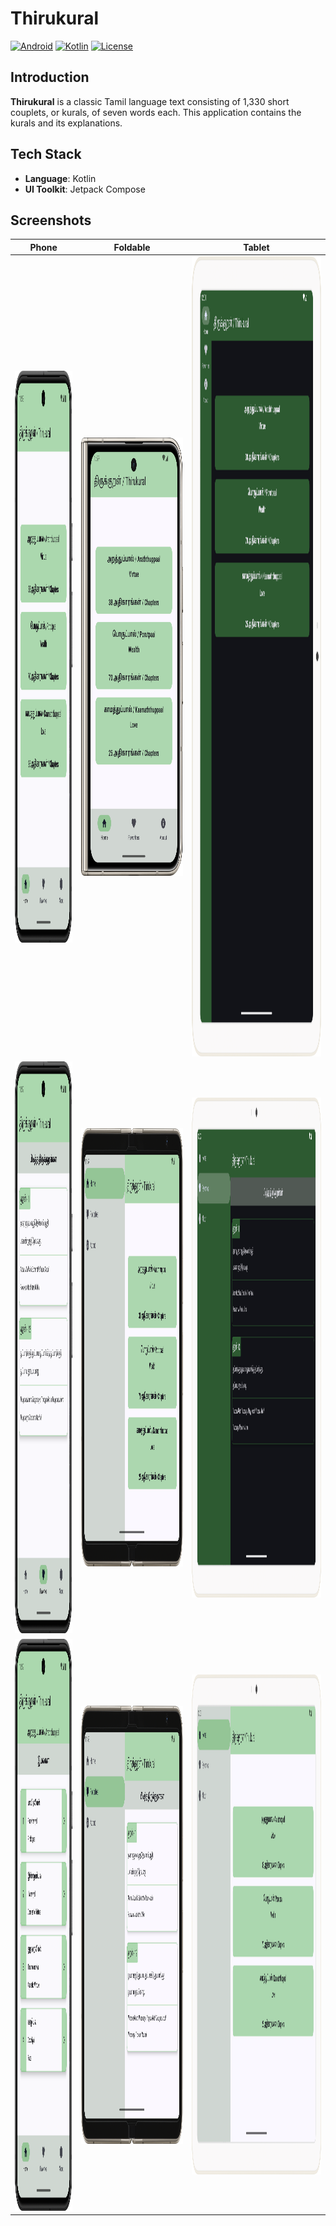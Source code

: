# Thirukural

[![Android](https://img.shields.io/badge/platform-Android-green.svg)](https://www.android.com/)
[![Kotlin](https://img.shields.io/badge/Kotlin-1.9.0-blue.svg)](https://kotlinlang.org/)
[![License](https://img.shields.io/badge/license-MIT-blue.svg)](https://opensource.org/licenses/MIT)

## Introduction

**Thirukural** is a classic Tamil language text consisting of 1,330 short couplets, or kurals, of seven words each. This application contains the kurals and its explanations.

## Tech Stack

- **Language**: Kotlin
- **UI Toolkit**: Jetpack Compose

## Screenshots
| Phone                                               | Foldable                                           | Tablet                                                |
|-----------------------------------------------------|----------------------------------------------------|-------------------------------------------------------|
| <img src=assets/phone_1.png width=412 height=915 /> | <img src=assets/fold_1.png width=421 height=701 /> | <img src=assets/tablet_1.png width=800 height=1280 /> |
| <img src=assets/phone_2.png width=412 height=915 /> | <img src=assets/fold_2.png width=842 height=701 /> | <img src=assets/tablet_2.png width=1280 height=800 /> |
| <img src=assets/phone_3.png width=412 height=915 /> | <img src=assets/fold_3.png width=842 height=701 /> | <img src=assets/tablet_3.png width=1280 height=800 /> |
